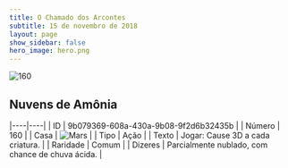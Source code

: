 ```yaml
---
title: O Chamado dos Arcontes
subtitle: 15 de novembro de 2018
layout: page
show_sidebar: false
hero_image: hero.png
---
```


![160](https://cdn.keyforgegame.com/media/card_front/pt/341_160_VQMVCX37C6XQ_pt.png)

## Nuvens de Amônia

|----|----|
| ID | 9b079369-608a-430a-9b08-9f2d6b32435b |
| Número | 160 |
| Casa | ![Mars](https://archonarcana.com/images/thumb/d/de/Mars.png/22px-Mars.png "Marte") |
| Tipo | Ação |
| Texto | Jogar: Cause 3D a cada criatura. |
| Raridade | Comum |
| Dizeres | Parcialmente nublado, com chance de chuva ácida. |
